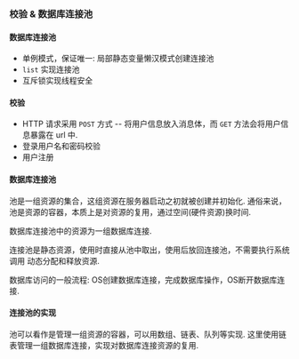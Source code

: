 ### 校验 & 数据库连接池

#### 数据库连接池

* 单例模式，保证唯一: 局部静态变量懒汉模式创建连接池
* `list` 实现连接池 
* 互斥锁实现线程安全

#### 校验
* HTTP 请求采用 `POST` 方式 -- 将用户信息放入消息体，而 `GET` 方法会将用户信息暴露在 url 中.
* 登录用户名和密码校验
* 用户注册 

#### 数据库连接池

池是一组资源的集合，这组资源在服务器启动之初就被创建并初始化. 通俗来说，
池是资源的容器，本质上是对资源的复用，通过空间(硬件资源)换时间.

数据库连接池中的资源为一组数据库连接.

连接池是静态资源，使用时直接从池中取出，使用后放回连接池，不需要执行系统调用
动态分配和释放资源.

数据库访问的一般流程: OS创建数据库连接，完成数据库操作，OS断开数据库连接.

#### 连接池的实现

池可以看作是管理一组资源的容器，可以用数组、链表、队列等实现.
这里使用链表管理一组数据库连接，实现对数据库连接资源的复用.

